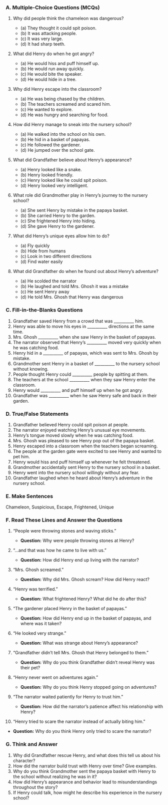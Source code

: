 ### A. Multiple-Choice Questions (MCQs)

1. Why did people think the chameleon was dangerous?  
   - (a) They thought it could spit poison.  
   - (b) It was attacking people.  
   - (c) It was very large.  
   - (d) It had sharp teeth.

2. What did Henry do when he got angry?  
   - (a) He would hiss and puff himself up.  
   - (b) He would run away quickly.  
   - (c) He would bite the speaker.  
   - (d) He would hide in a tree.

3. Why did Henry escape into the classroom?  
   - (a) He was being chased by the children.  
   - (b) The teachers screamed and scared him.  
   - (c) He wanted to explore.  
   - (d) He was hungry and searching for food.

4. How did Henry manage to sneak into the nursery school?  
   - (a) He walked into the school on his own.  
   - (b) He hid in a basket of papayas.  
   - (c) He followed the gardener.  
   - (d) He jumped over the school gate.

5. What did Grandfather believe about Henry’s appearance?  
   - (a) Henry looked like a snake.  
   - (b) Henry looked friendly.  
   - (c) Henry looked like he could spit poison.  
   - (d) Henry looked very intelligent.

6. What role did Grandmother play in Henry’s journey to the nursery school?  
   - (a) She sent Henry by mistake in the papaya basket.  
   - (b) She carried Henry to the garden.  
   - (c) She frightened Henry into hiding.  
   - (d) She gave Henry to the gardener.

7. What did Henry’s unique eyes allow him to do?  
   - (a) Fly quickly  
   - (b) Hide from humans  
   - (c) Look in two different directions  
   - (d) Find water easily

 8. What did Grandfather do when he found out about Henry’s adventure?  
      - (a) He scolded the narrator  
      - (b) He laughed and told Mrs. Ghosh it was a mistake  
      - (c) He sent Henry away  
      - (d) He told Mrs. Ghosh that Henry was dangerous

 ### C. Fill-in-the-Blanks Questions

1. Grandfather saved Henry from a crowd that was __________ him.
2. Henry was able to move his eyes in __________ directions at the same time.
3. Mrs. Ghosh __________ when she saw Henry in the basket of papayas.
4. The narrator observed that Henry’s __________ moved very quickly when he was catching food.
5. Henry hid in a __________ of papayas, which was sent to Mrs. Ghosh by mistake.
6. Grandmother sent Henry in a basket of __________ to the nursery school without knowing.
7. People thought Henry could __________ people by spitting at them.
8. The teachers at the school __________ when they saw Henry enter the classroom.
9. Henry would __________ and puff himself up when he got angry.
10. Grandfather was __________ when he saw Henry safe and back in their garden.

 ### D. True/False Statements

1. Grandfather believed Henry could spit poison at people.  
2. The narrator enjoyed watching Henry’s unusual eye movements.  
3. Henry’s tongue moved slowly when he was catching food.  
4. Mrs. Ghosh was pleased to see Henry pop out of the papaya basket.  
5. Henry escaped into a classroom when the teachers began screaming.  
6. The people at the garden gate were excited to see Henry and wanted to pet him.  
7. Henry would hiss and puff himself up whenever he felt threatened.  
8. Grandmother accidentally sent Henry to the nursery school in a basket.  
9. Henry went into the nursery school willingly without any fear.  
10. Grandfather laughed when he heard about Henry’s adventure in the nursery school.

 ### E. Make Sentences

   Chameleon,   Suspicious,   Escape,   Frightened,   Unique

 ### F. Read These Lines and Answer the Questions
 
1. “People were throwing stones and waving sticks.”  
   - **Question:** Why were people throwing stones at Henry?  

2. “...and that was how he came to live with us.”  
   - **Question:** How did Henry end up living with the narrator?  

3. “Mrs. Ghosh screamed.”  
   - **Question:** Why did Mrs. Ghosh scream? How did Henry react?  

4. “Henry was terrified.”  
   - **Question:** What frightened Henry? What did he do after this?  

5. “The gardener placed Henry in the basket of papayas.”  
   - **Question:** How did Henry end up in the basket of papayas, and where was it taken?  

6. “He looked very strange.”  
   - **Question:** What was strange about Henry’s appearance?  

7. “Grandfather didn’t tell Mrs. Ghosh that Henry belonged to them.”  
   - **Question:** Why do you think Grandfather didn’t reveal Henry was their pet?  

8. “Henry never went on adventures again.”  
   - **Question:** Why do you think Henry stopped going on adventures?  

9. “The narrator waited patiently for Henry to trust him.”  
   - **Question:** How did the narrator’s patience affect his relationship with Henry?  

10. “Henry tried to scare the narrator instead of actually biting him.”  
   - **Question:** Why do you think Henry only tried to scare the narrator?

### G. Think and Answer

1. Why did Grandfather rescue Henry, and what does this tell us about his character?
2. How did the narrator build trust with Henry over time? Give examples.
3. Why do you think Grandmother sent the papaya basket with Henry to the school without realizing he was in it?
4. How did Henry’s appearance and behavior lead to misunderstandings throughout the story?
5. If Henry could talk, how might he describe his experience in the nursery school?
